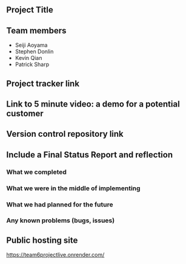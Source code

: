 ## Project Title


## Team members
- Seiji Aoyama
- Stephen Donlin
- Kevin Qian
- Patrick Sharp

## Project tracker link


## Link to 5 minute video: a demo for a potential customer


## Version control repository link


## Include a Final Status Report and reflection

### What we completed
### What we were in the middle of implementing
### What we had planned for the future
### Any known problems (bugs, issues)

## Public hosting site
https://team6projectlive.onrender.com/
